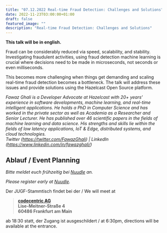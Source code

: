```yaml
---
title: "07.12.2022 Real-time Fraud Detection: Challenges and Solutions"
date: 2022-11-23T03:00:00+01:00
draft: false
featured_image: ""
description: "Real-time Fraud Detection: Challenges and Solutions"
---
```


**This talk will be in english.**

Fraud can be considerably reduced via speed, scalability, and stability. Investigating fraudulent activities, using fraud detection machine learning is crucial where decisions need to be made in microseconds, not seconds or even milliseconds.  

This becomes more challenging when things get demanding and scaling real-time fraud detection becomes a bottleneck. The talk will address these issues and provide solutions using the Hazelcast Open Source platform.

_Fawaz Ghali is a Developer Advocate at Hazelcast with 20+ years’ experience in software developments, machine learning, and real-time intelligent applications. He holds a PhD in Computer Science and has worked in the private sector as well as Academia as a Researcher and Senior Lecturer. He has published over 46 scientific papers in the fields of machine learning and data science. His strengths and skills lie within the fields of low latency applications, IoT & Edge, distributed systems, and cloud technologies._  
*Twitter (https://twitter.com/FawazGhali) | LinkedIn (https://www.linkedin.com/in/fawazghali/)*

## Ablauf / Event Planning

_Bitte meldet euch frühzeitig bei [Nuudle](https://nuudel.digitalcourage.de/tp4lTLMdKFn5wnjY) an._

_Please register early at [Nuudle](https://nuudel.digitalcourage.de/tp4lTLMdKFn5wnjY)._

Der JUGF-Stammtisch findet bei der / We will meet at

> **[codecentric AG](https://www.codecentric.de/ueber-uns/standorte/frankfurt)**  
**Lise-Meitner-Straße 4**  
**60486 Frankfurt am Main** 

ab 18:30 statt, der Zugang ist ausgeschildert / at 6:30pm, directions will be available at the entrance. 